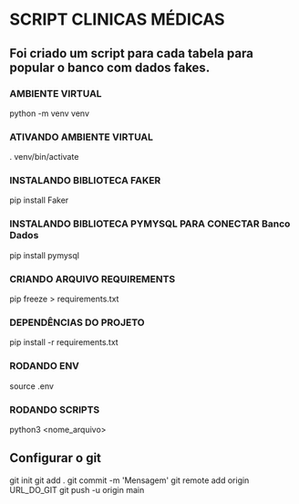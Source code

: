 # SCRIPT CLINICAS MÉDICAS

## Foi criado um script para cada tabela para popular o banco com dados fakes.

### AMBIENTE VIRTUAL
python -m venv venv

### ATIVANDO AMBIENTE VIRTUAL
. venv/bin/activate

### INSTALANDO BIBLIOTECA FAKER
pip install Faker

### INSTALANDO BIBLIOTECA PYMYSQL PARA CONECTAR Banco Dados
pip install pymysql

### CRIANDO ARQUIVO REQUIREMENTS
pip freeze > requirements.txt

### DEPENDÊNCIAS DO PROJETO
pip install -r requirements.txt

### RODANDO ENV
source .env

### RODANDO SCRIPTS
python3 <nome_arquivo>

## Configurar o git
git init
git add .
git commit -m 'Mensagem'
git remote add origin URL_DO_GIT
git push -u origin main